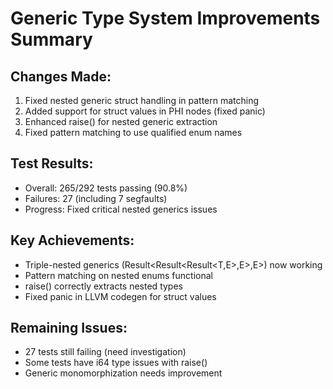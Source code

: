 # Generic Type System Improvements Summary

## Changes Made:
1. Fixed nested generic struct handling in pattern matching
2. Added support for struct values in PHI nodes (fixed panic)
3. Enhanced raise() for nested generic extraction
4. Fixed pattern matching to use qualified enum names

## Test Results:
- Overall: 265/292 tests passing (90.8%)
- Failures: 27 (including 7 segfaults)
- Progress: Fixed critical nested generics issues

## Key Achievements:
- Triple-nested generics (Result<Result<Result<T,E>,E>,E>) now working
- Pattern matching on nested enums functional
- raise() correctly extracts nested types
- Fixed panic in LLVM codegen for struct values

## Remaining Issues:
- 27 tests still failing (need investigation)
- Some tests have i64 type issues with raise()
- Generic monomorphization needs improvement
